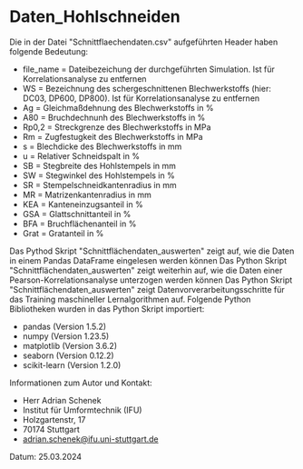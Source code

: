 # Daten_Hohlschneiden


Die in der Datei "Schnittflaechendaten.csv" aufgeführten Header haben folgende Bedeutung:
- file_name = Dateibezeichung der durchgeführten Simulation. Ist für Korrelationsanalyse zu entfernen
- WS = Bezeichnung des schergeschnittenen Blechwerkstoffs (hier: DC03, DP600, DP800). Ist für Korrelationsanalyse zu entfernen 
- Ag = Gleichmaßdehnung des Blechwerkstoffs in %
- A80 = Bruchdechnunh des Blechwerkstoffs in %
- Rp0,2 = Streckgrenze des Blechwerkstoffs in MPa
- Rm = Zugfestugkeit des Blechwerkstoffs in MPa
- s = Blechdicke des Blechwerkstoffs in mm 
- u = Relativer Schneidspalt in %
- SB = Stegbreite des Hohlstempels in mm 
- SW = Stegwinkel des Hohlstempels in %
- SR = Stempelschneidkantenradius in mm 
- MR = Matrizenkantenradius in mm
- KEA = Kanteneinzugsanteil in % 
- GSA = Glattschnittanteil in %
- BFA = Bruchflächenanteil in %
- Grat = Gratanteil in %

Das Pythod Skript "Schnittflächendaten_auswerten" zeigt auf, wie die Daten in einem Pandas DataFrame eingelesen werden können 
Das Python Skript "Schnittflächendaten_auswerten" zeigt weiterhin auf, wie die Daten einer Pearson-Korrelationsanalyse unterzogen werden können
Das Python Skript "Schnittflächendaten_auswerten" zeigt Datenvorverarbeitungsschritte für das Training maschineller Lernalgorithmen auf. 
Folgende Python Bibliotheken wurden in das Python Skript importiert:
- pandas (Version 1.5.2)
- numpy (Version 1.23.5)
- matplotlib (Version 3.6.2)
- seaborn (Version 0.12.2)
- scikit-learn (Version 1.2.0)
 
Informationen zum Autor und Kontakt: 
- Herr Adrian Schenek
- Institut für Umformtechnik (IFU)
- Holzgartenstr, 17
- 70174 Stuttgart 
- adrian.schenek@ifu.uni-stuttgart.de

Datum: 25.03.2024  
